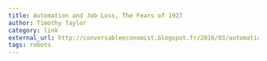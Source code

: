 ```yaml
---
title: Automation and Job Loss, The Fears of 1927
author: Timothy Taylor
category: link
external_url: http://conversableeconomist.blogspot.fr/2016/03/automation-and-job-loss-fears-of-1927.html?m=1
tags: robots
---
```


